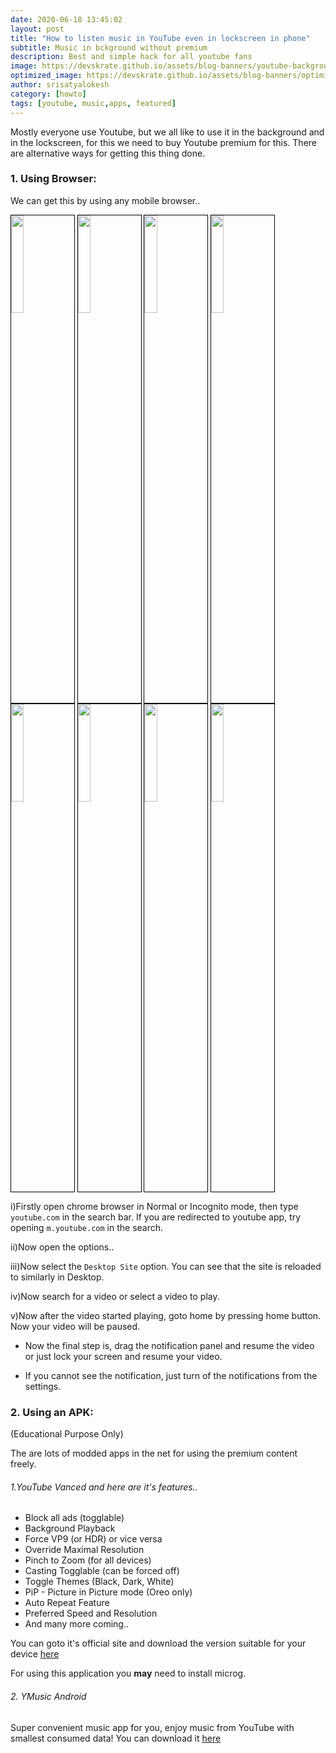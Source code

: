 ```yaml
---
date: 2020-06-18 13:45:02
layout: post
title: "How to listen music in YouTube even in lockscreen in phone"
subtitle: Music in bckground without premium
description: Best and simple hack for all youtube fans
image: https://devskrate.github.io/assets/blog-banners/youtube-background.jpg
optimized_image: https://devskrate.github.io/assets/blog-banners/optimized/youtube-background.webp
author: srisatyalokesh
category: [howto]
tags: [youtube, music,apps, featured]
---
```


Mostly everyone use Youtube, but we all like to use it in the background and in the lockscreen, for this we need to buy Youtube premium for this. There are alternative ways for getting this thing done.

### 1. Using Browser:

We can get this by using any mobile browser..

<a href="https://devskrate.github.io/assets/images/google/youtube/youtube-background-1.jpg" data-lightbox="image-1" data-title="Open chrome and open youtube.com"><img width="20%" src="https://devskrate.github.io/assets/images/google/youtube/youtube-background-1.jpg" style = "border:1.5px solid black;display:inline" ></a>
<a href="https://devskrate.github.io/assets/images/google/youtube/youtube-background-2.jpg" data-lightbox="image-1" data-title="Click options"><img width="20%" src="https://devskrate.github.io/assets/images/google/youtube/youtube-background-2.jpg" style = "border:1.5px solid black;display:inline" ></a>
<a href="https://devskrate.github.io/assets/images/google/youtube/youtube-background-3.jpg" data-lightbox="image-1" data-title="Enable Desktop Site"><img width="20%" src="https://devskrate.github.io/assets/images/google/youtube/youtube-background-3.jpg" style = "border:1.5px solid black;display:inline" ></a>
<a href="https://devskrate.github.io/assets/images/google/youtube/youtube-background-4.jpg" data-lightbox="image-1" data-title="Open a video to play"><img width="20%" src="https://devskrate.github.io/assets/images/google/youtube/youtube-background-4.jpg" style = "border:1.5px solid black;display:inline" ></a>
<a href="https://devskrate.github.io/assets/images/google/youtube/youtube-background-5.jpg" data-lightbox="image-1" data-title="Press home button to get chrome to background"><img width="20%" src="https://devskrate.github.io/assets/images/google/youtube/youtube-background-5.jpg" style = "border:1.5px solid black;display:inline" ></a>
<a href="https://devskrate.github.io/assets/images/google/youtube/youtube-background-6.jpg" data-lightbox="image-1" data-title="Can resume using notification panel"><img width="20%" src="https://devskrate.github.io/assets/images/google/youtube/youtube-background-6.jpg" style = "border:1.5px solid black;display:inline" ></a>
<a href="https://devskrate.github.io/assets/images/google/youtube/youtube-background-7.jpg" data-lightbox="image-1" data-title="Can use it in lock screen"><img width="20%" src="https://devskrate.github.io/assets/images/google/youtube/youtube-background-7.jpg" style = "border:1.5px solid black;display:inline" ></a>
<a href="https://devskrate.github.io/assets/images/google/youtube/youtube-background-8.jpg" data-lightbox="image-1" data-title="If you cannot see notification, turn it on.."><img width="20%" src="https://devskrate.github.io/assets/images/google/youtube/youtube-background-8.jpg" style = "border:1.5px solid black;display:inline" ></a>

i)Firstly open chrome browser in Normal or Incognito mode, then type `youtube.com` in the search bar. If you are redirected to youtube app, try opening `m.youtube.com` in the search.

ii)Now open the options..

iii)Now select the `Desktop Site` option.
You can see that the site is reloaded to similarly in Desktop.

iv)Now search for a video or select a video to play.

v)Now after the video started playing, goto home by pressing home button. Now your video will be paused.

- Now the final step is, drag the notification panel and resume the video or just lock your screen and resume your video.

* If you cannot see the notification, just turn of the notifications from the settings.

### 2. Using an APK:

(Educational Purpose Only)

The are lots of modded apps in the net for using the premium content freely.

###### 1.YouTube Vanced and here are it's features..

- Block all ads (togglable)
- Background Playback
- Force VP9 (or HDR) or vice versa
- Override Maximal Resolution
- Pinch to Zoom (for all devices)
- Casting Togglable (can be forced off)
- Toggle Themes (Black, Dark, White)
- PiP - Picture in Picture mode (Oreo only)
- Auto Repeat Feature
- Preferred Speed and Resolution
- And many more coming..

You can goto it's official site and download the version suitable for your device [here](https://youtubevanced.com/)

For using this application you **may** need to install microg.

###### 2. YMusic Android

Super convenient music app for you, enjoy music from YouTube with smallest consumed data!
You can download it [here](https://ymusic.io/)

